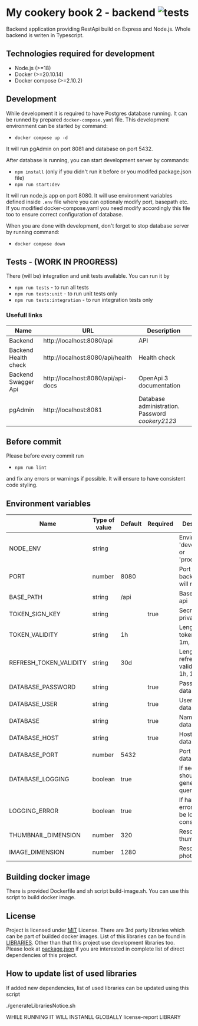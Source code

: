 # My cookery book 2 - backend ![tests](https://github.com/tfilo/my-cookery-book-2-backend/actions/workflows/node.js.yml/badge.svg)

Backend application providing RestApi build on Express and Node.js. Whole backend is writen in Typescript.

## Technologies required for development

-   Node.js (>=18)
-   Docker (>=20.10.14)
-   Docker compose (>=2.10.2)

## Development

While development it is required to have Postgres database running. It can be runned by prepared `docker-compose.yaml` file. This development environment can be started by command:

-   `docker compose up -d`

It will run pgAdmin on port 8081 and database on port 5432.

After database is running, you can start development server by commands:

-   `npm install` (only if you didn't run it before or you modifed package.json file)
-   `npm run start:dev`

It will run node.js app on port 8080. It will use environment variables defined inside `.env` file where you can optionaly modify port, basepath etc. If you modified docker-compose.yaml you need modify accordingly this file too to ensure correct configuration of database.

When you are done with development, don't forget to stop database server by running command:

-   `docker compose down`

## Tests - (WORK IN PROGRESS)

There (will be) integration and unit tests available. You can run it by

-   `npm run tests` - to run all tests
-   `npm run tests:unit` - to run unit tests only
-   `npm run tests:integration` - to run integration tests only

### Usefull links

| Name                 | URL                                | Description                                      |
| -------------------- | ---------------------------------- | ------------------------------------------------ |
| Backend              | http://localhost:8080/api          | API                                              |
| Backend Health check | http://localhost:8080/api/health   | Health check                                     |
| Backend Swagger Api  | http://localhost:8080/api/api-docs | OpenApi 3 documentation                          |
| pgAdmin              | http://localhost:8081              | Database administration. Password *cookery2123*  |

## Before commit

Please before every commit run

-   `npm run lint`

and fix any errors or warnings if possible. It will ensure to have consistent code styling.

## Environment variables

| Name                   | Type of value | Default | Required | Description                                     |
| ---------------------- | ------------- | ------- | -------- | ----------------------------------------------- |
| NODE_ENV               | string        |         |          | Environment 'development' or 'production'       |
| PORT                   | number        | 8080    |          | Port where backend api will run                 |
| BASE_PATH              | string        | /api    |          | Base path of api                                |
| TOKEN_SIGN_KEY         | string        |         | true     | Secrete or private key                          |
| TOKEN_VALIDITY         | string        | 1h      |          | Length of token validity 1m, 1h, 1d             |
| REFRESH_TOKEN_VALIDITY | string        | 30d     |          | Length of refresh token validity 1m, 1h, 1d ... |
| DATABASE_PASSWORD      | string        |         | true     | Password to database                            |
| DATABASE_USER          | string        |         | true     | Username to database                            |
| DATABASE               | string        |         | true     | Name of database                                |
| DATABASE_HOST          | string        |         | true     | Host of database                                |
| DATABASE_PORT          | number        | 5432    |          | Port of database                                |
| DATABASE_LOGGING       | boolean       | true    |          | If sequelize should log generated queries       |
| LOGGING_ERROR          | boolean       | true    |          | If handled errors should be logged to console   |
| THUMBNAIL_DIMENSION    | number        | 320     |          | Resolution of thumbnail                         |
| IMAGE_DIMENSION        | number        | 1280    |          | Resolution of photo                             |

## Building docker image

There is provided Dockerfile and sh script build-image.sh. You can use this script to build docker image.

## License

Project is licensed under [MIT](./LICENSE.txt) License. There are 3rd party libraries which can be part of builded docker images. List of this libraries can be found in [LIBRARIES](./LIBRARIES). Other than that this project use development libraries too. Please look at [package.json](./package.json) if you are interested in complete list of direct dependencies of this project.

## How to update list of used libraries

If added new dependencies, list of used libraries can be updated using this script

./generateLibrariesNotice.sh

WHILE RUNNING IT WILL INSTANLL GLOBALLY license-report LIBRARY
